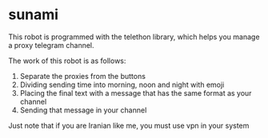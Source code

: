 # sunami
This robot is programmed with the telethon library, which helps you manage a proxy telegram channel.

The work of this robot is as follows:
1. Separate the proxies from the buttons
2. Dividing sending time into morning, noon and night with emoji
3. Placing the final text with a message that has the same format as your channel
4. Sending that message in your channel

Just note that if you are Iranian like me, you must use vpn in your system
